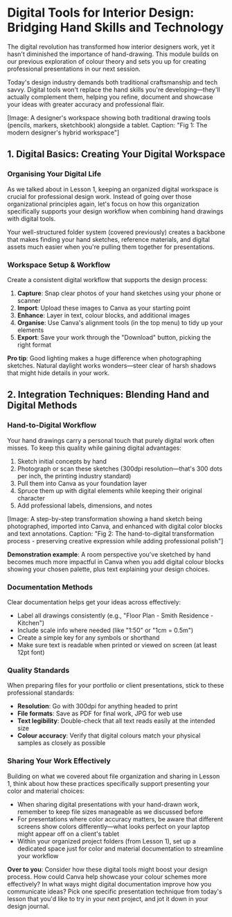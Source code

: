 # Digital Tools for Interior Design: Bridging Hand Skills and Technology

The digital revolution has transformed how interior designers work, yet it hasn't diminished the importance of hand-drawing. This module builds on our previous exploration of colour theory and sets you up for creating professional presentations in our next session.

Today's design industry demands both traditional craftsmanship and tech savvy. Digital tools won't replace the hand skills you're developing—they'll actually complement them, helping you refine, document and showcase your ideas with greater accuracy and professional flair.

[Image: A designer's workspace showing both traditional drawing tools (pencils, markers, sketchbook) alongside a tablet. Caption: "Fig 1: The modern designer's hybrid workspace"]

## 1. Digital Basics: Creating Your Digital Workspace

### Organising Your Digital Life

As we talked about in Lesson 1, keeping an organized digital workspace is crucial for professional design work. Instead of going over those organizational principles again, let's focus on how this organization specifically supports your design workflow when combining hand drawings with digital tools.

Your well-structured folder system (covered previously) creates a backbone that makes finding your hand sketches, reference materials, and digital assets much easier when you're pulling them together for presentations.

### Workspace Setup & Workflow

Create a consistent digital workflow that supports the design process:

1. **Capture**: Snap clear photos of your hand sketches using your phone or scanner
2. **Import**: Upload these images to Canva as your starting point
3. **Enhance**: Layer in text, colour blocks, and additional images
4. **Organise**: Use Canva's alignment tools (in the top menu) to tidy up your elements
5. **Export**: Save your work through the "Download" button, picking the right format

**Pro tip**: Good lighting makes a huge difference when photographing sketches. Natural daylight works wonders—steer clear of harsh shadows that might hide details in your work.

## 2. Integration Techniques: Blending Hand and Digital Methods

### Hand-to-Digital Workflow

Your hand drawings carry a personal touch that purely digital work often misses. To keep this quality while gaining digital advantages:

1. Sketch initial concepts by hand
2. Photograph or scan these sketches (300dpi resolution—that's 300 dots per inch, the printing industry standard)
3. Pull them into Canva as your foundation layer
4. Spruce them up with digital elements while keeping their original character
5. Add professional labels, dimensions, and notes

[Image: A step-by-step transformation showing a hand sketch being photographed, imported into Canva, and enhanced with digital color blocks and text annotations. Caption: "Fig 2: The hand-to-digital transformation process - preserving creative expression while adding professional polish"]

**Demonstration example**: A room perspective you've sketched by hand becomes much more impactful in Canva when you add digital colour blocks showing your chosen palette, plus text explaining your design choices.

### Documentation Methods

Clear documentation helps get your ideas across effectively:

- Label all drawings consistently (e.g., "Floor Plan - Smith Residence - Kitchen")
- Include scale info where needed (like "1:50" or "1cm = 0.5m")
- Create a simple key for any symbols or shorthand
- Make sure text is readable when printed or viewed on screen (at least 12pt font)

### Quality Standards

When preparing files for your portfolio or client presentations, stick to these professional standards:

- **Resolution**: Go with 300dpi for anything headed to print
- **File formats**: Save as PDF for final work, JPG for web use
- **Text legibility**: Double-check that all text reads easily at the intended size
- **Colour accuracy**: Verify that digital colours match your physical samples as closely as possible

### Sharing Your Work Effectively

Building on what we covered about file organization and sharing in Lesson 1, think about how these practices specifically support presenting your color and material choices:

- When sharing digital presentations with your hand-drawn work, remember to keep file sizes manageable as we discussed before
- For presentations where color accuracy matters, be aware that different screens show colors differently—what looks perfect on your laptop might appear off on a client's tablet
- Within your organized project folders (from Lesson 1), set up a dedicated space just for color and material documentation to streamline your workflow

**Over to you**: Consider how these digital tools might boost your design process. How could Canva help showcase your colour schemes more effectively? In what ways might digital documentation improve how you communicate ideas? Pick one specific presentation technique from today's lesson that you'd like to try in your next project, and jot it down in your design journal.